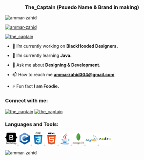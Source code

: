 <h3 align="center">The_Captain (Psuedo Name & Brand in making)</h3>

<p align="left"> <img src="https://komarev.com/ghpvc/?username=ammar-zahid&label=Profile%20views&color=0e75b6&style=flat" alt="ammar-zahid" /> </p>

<p align="left"> <a href="https://github.com/ryo-ma/github-profile-trophy"><img src="https://github-profile-trophy.vercel.app/?username=ammar-zahid" alt="ammar-zahid" /></a> </p>

<p align="left"> <a href="https://twitter.com/the_captain" target="blank"><img src="https://img.shields.io/twitter/follow/the_captain?logo=twitter&style=for-the-badge" alt="the_captain" /></a> </p>

- 🔭 I’m currently working on **BlackHooded Designers.**

- 🌱 I’m currently learning **Java.**

- 💬 Ask me about **Designing & Development.**

- 📫 How to reach me **ammarzahid304@gmail.com**

- ⚡ Fun fact **I am Foodie.**

<h3 align="left">Connect with me:</h3>
<p align="left">
<a href="https://twitter.com/the_captain" target="blank"><img align="center" src="https://raw.githubusercontent.com/rahuldkjain/github-profile-readme-generator/master/src/images/icons/Social/twitter.svg" alt="the_captain" height="30" width="40" /></a>
<a href="https://instagram.com/the_captain" target="blank"><img align="center" src="https://raw.githubusercontent.com/rahuldkjain/github-profile-readme-generator/master/src/images/icons/Social/instagram.svg" alt="the_captain" height="30" width="40" /></a>
</p>

<h3 align="left">Languages and Tools:</h3>
<p align="left"> <a href="https://getbootstrap.com" target="_blank" rel="noreferrer"> <img src="https://raw.githubusercontent.com/devicons/devicon/master/icons/bootstrap/bootstrap-plain-wordmark.svg" alt="bootstrap" width="40" height="40"/> </a> <a href="https://www.cprogramming.com/" target="_blank" rel="noreferrer"> <img src="https://raw.githubusercontent.com/devicons/devicon/master/icons/c/c-original.svg" alt="c" width="40" height="40"/> </a> <a href="https://www.w3schools.com/css/" target="_blank" rel="noreferrer"> <img src="https://raw.githubusercontent.com/devicons/devicon/master/icons/css3/css3-original-wordmark.svg" alt="css3" width="40" height="40"/> </a> <a href="https://www.w3.org/html/" target="_blank" rel="noreferrer"> <img src="https://raw.githubusercontent.com/devicons/devicon/master/icons/html5/html5-original-wordmark.svg" alt="html5" width="40" height="40"/> </a> <a href="https://www.java.com" target="_blank" rel="noreferrer"> <img src="https://raw.githubusercontent.com/devicons/devicon/master/icons/java/java-original.svg" alt="java" width="40" height="40"/> </a> <a href="https://www.mongodb.com/" target="_blank" rel="noreferrer"> <img src="https://raw.githubusercontent.com/devicons/devicon/master/icons/mongodb/mongodb-original-wordmark.svg" alt="mongodb" width="40" height="40"/> </a> <a href="https://www.mysql.com/" target="_blank" rel="noreferrer"> <img src="https://raw.githubusercontent.com/devicons/devicon/master/icons/mysql/mysql-original-wordmark.svg" alt="mysql" width="40" height="40"/> </a> <a href="https://nodejs.org" target="_blank" rel="noreferrer"> <img src="https://raw.githubusercontent.com/devicons/devicon/master/icons/nodejs/nodejs-original-wordmark.svg" alt="nodejs" width="40" height="40"/> </a> </p>

<p><img align="center" src="https://github-readme-stats.vercel.app/api/top-langs?username=ammar-zahid&show_icons=true&locale=en&layout=compact" alt="ammar-zahid" /></p>
